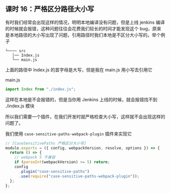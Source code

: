## 课时 16：严格区分路径大小写

有时我们经常会出现这样的情况，明明本地编译没有问题，但是上线 jenkins 编译的时候就会报错，这种问题往往会花费我们较长的时间才能发现这个 bug，原来是本地路径的大小写出现了问题，引用路径时我们本地是不区分大小写的。举个例子

```
└──── src
   │── Index.js
   └── main.js
```

上面的路径中 Index.js 的首字母是大写，但是我在 main.js 用小写去引用它

main.js

```js
import Index from "./index.js";
```

这样在本地是不会报错的，但是当你用 Jenkins 上线的时候，就会报错找不到 ./index.js 模块

所以我们需要一个插件，在我们开发时就严格检查大小写，这样就不会出现这样的问题了。

我们使用 `case-sensitive-paths-webpack-plugin` 插件来实现它

```js
// [CaseSensitivePaths 严格区分大小写]
module.exports = ({ config, webpackVersion, resolve, options }) => {
  return () => {
    // webpack 5 不兼容
    if (parseInt(webpackVersion) >= 5) return;
    config
      .plugin("case-sensitive-paths")
      .use(require("case-sensitive-paths-webpack-plugin"));
  };
};
```
